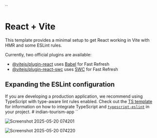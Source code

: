 
``
# React + Vite

This template provides a minimal setup to get React working in Vite with HMR and some ESLint rules.

Currently, two official plugins are available:

- [@vitejs/plugin-react](https://github.com/vitejs/vite-plugin-react/blob/main/packages/plugin-react) uses [Babel](https://babeljs.io/) for Fast Refresh
- [@vitejs/plugin-react-swc](https://github.com/vitejs/vite-plugin-react/blob/main/packages/plugin-react-swc) uses [SWC](https://swc.rs/) for Fast Refresh

## Expanding the ESLint configuration

If you are developing a production application, we recommend using TypeScript with type-aware lint rules enabled. Check out the [TS template](https://github.com/vitejs/vite/tree/main/packages/create-vite/template-react-ts) for information on how to integrate TypeScript and [`typescript-eslint`](https://typescript-eslint.io) in your project.
#   i n d i a n - t o u r i s m - a p p 
 ``

![Screenshot 2025-05-20 074201](https://github.com/user-attachments/assets/df178900-249b-4b49-90e7-acac411f9d11)

![Screenshot 2025-05-20 074220](https://github.com/user-attachments/assets/55c50298-4358-4ac7-b31c-3ec28792342f)




 
